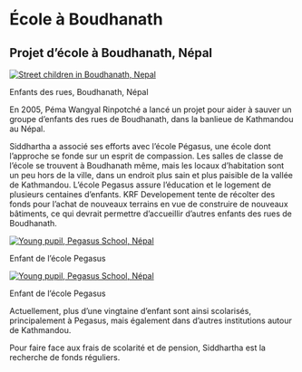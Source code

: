 #  École à Boudhanath 

##  Projet d’école à Boudhanath, Népal 

[ ![Street children in Boudhanath, Nepal](/images/img_pegasus_streetboy-150x150.jpg) ](/images/img_pegasus_streetboy.jpg)

Enfants des rues, Boudhanath, Népal 

En 2005, Péma Wangyal Rinpotché a lancé un projet pour aider à sauver un groupe d’enfants des rues de Boudhanath, dans la banlieue de Kathmandou au Népal. 

Siddhartha a associé ses efforts avec l’école Pégasus, une école dont l’approche se fonde sur un esprit de compassion. Les salles de classe de l’école se trouvent à Boudhanath même, mais les locaux d’habitation sont un peu hors de la ville, dans un endroit plus sain et plus paisible de la vallée de Kathmandou. L’école Pegasus assure l’éducation et le logement de plusieurs centaines d’enfants. KRF Developement tente de récolter des fonds pour l’achat de nouveaux terrains en vue de construire de nouveaux bâtiments, ce qui devrait permettre d’accueillir d’autres enfants des rues de Boudhanath. 

[ ![Young pupil, Pegasus School, Népal](/images/img_pegasus_portrait1-150x150.jpg) ](/images/img_pegasus_portrait1.jpg)

Enfant de l’école Pegasus 

[ ![Young pupil, Pegasus School, Népal](/images/img_pegasus_portrait2-150x150.jpg) ](/images/img_pegasus_portrait2.jpg)

Enfant de l’école Pegasus 

Actuellement, plus d’une vingtaine d’enfant sont ainsi scolarisés, principalement à Pegasus, mais également dans d’autres institutions autour de Kathmandou. 

Pour faire face aux frais de scolarité et de pension, Siddhartha est la recherche de fonds réguliers. 
